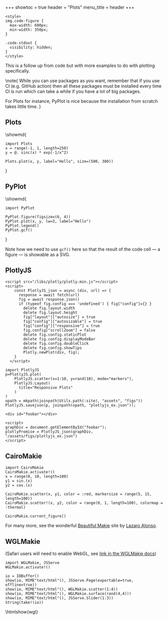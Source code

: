 <!--

Last edit: Feb 9

* PyPlot.jl
* Plots.jl
* Makie - CairoMakie
* Makie - GLMakie
* Makie - WGLMakie
* PG

 -->

+++
showtoc = true
header = "Plots"
menu_title = header
+++

~~~
<style>
img.code-figure {
  max-width: 600px;
  min-width: 350px;
}

.code-stdout {
  visibility: hidden;
}
</style>
~~~

This is a follow up from code but with more examples to do with plotting specifically.

\note{
  While you can use packages as you want, remember that if you use CI (e.g. GitHub action)
  then all these packages must be installed every time CI is run which can take a while
  if you have a lot of big packages.

  For Plots for instance, PyPlot is nice because the installation from scratch takes little
  time.
}

## Plots

\showmd{
  ```!
  import Plots
  x = range(-1, 1, length=250)
  y = @. sinc(x) * exp(-1/x^2)

  Plots.plot(x, y, label="Hello", size=(500, 300))
  ```
}

## PyPlot

\showmd{
  ```!
  import PyPlot

  PyPlot.figure(figsize=(6, 4))
  PyPlot.plot(x, y, lw=3, label="Hello")
  PyPlot.legend()
  PyPlot.gcf()
  ```
}

Note how we need to use `gcf()` here so that the result of the code cell &mdash; a figure &mdash;
is showable as a SVG.

<!-- ## PGFPlotsX

Requires you to have `lualatex` installed (also on CI) + `pdf2svg`

```!
using LaTeXStrings
import PGFPlotsX
PGFPlotsX.@pgf PGFPlotsX.Axis(
    {
      xlabel = L"x",
      ylabel = L"f(x) = x^2 - x + 4"
    },
    PGFPlotsX.Plot(
      PGFPlotsX.Expression("x^2 - x + 4")
    )
)
``` -->

## PlotlyJS

~~~
<script src="/libs/plotly/plotly.min.js"></script>
<script>
    const PlotlyJS_json = async (div, url) => {
      response = await fetch(url)
      fig = await response.json()
      if (typeof fig.config === 'undefined') { fig["config"]={} }
        delete fig.layout.width
        delete fig.layout.height
        fig["layout"]["autosize"] = true
        fig["config"]["autosizable"] = true
        fig["config"]["responsive"] = true
        fig.config["scrollZoom"] = false
        delete fig.config.staticPlot
        delete fig.config.displayModeBar
        delete fig.config.doubleClick
        delete fig.config.showTips
        Plotly.newPlot(div, fig);
    }
  </script>
~~~

```!
import PlotlyJS
p=PlotlyJS.plot(
    PlotlyJS.scatter(x=1:10, y=rand(10), mode="markers"),
    PlotlyJS.Layout(
      title="Responsive Plots"
    )
)
opath = mkpath(joinpath(Utils.path(:site), "assets", "figs"))
PlotlyJS.savejson(p, joinpath(opath, "plotlyjs_ex.json"));
```

~~~
<div id="foobar"></div>

<script>
graphDiv = document.getElementById("foobar");
plotlyPromise = PlotlyJS_json(graphDiv, "/assets/figs/plotlyjs_ex.json")
</script>
~~~

## CairoMakie

```!
import CairoMakie
CairoMakie.activate!()
x = range(0, 10, length=100)
y1 = sin.(x)
y2 = cos.(x)

CairoMakie.scatter(x, y1, color = :red, markersize = range(5, 15, length=100))
CairoMakie.scatter!(x, y2, color = range(0, 1, length=100), colormap = :thermal)

CairoMakie.current_figure()
```

For many more, see the wonderful [Beautiful Makie](https://lazarusa.github.io/BeautifulMakie/)
site by [Lazaro Alonso](https://github.com/lazarusA).

## WGLMakie

(Safari users will need to enable WebGL, see [link in the WGLMakie docs](https://makie.juliaplots.org/stable/documentation/backends/wglmakie/#troubleshooting))

```!wgl
import WGLMakie, JSServe
WGLMakie.activate!()

io = IOBuffer()
show(io, MIME"text/html"(), JSServe.Page(exportable=true, offline=true))
show(io, MIME"text/html"(), WGLMakie.scatter(1:4))
show(io, MIME"text/html"(), WGLMakie.surface(rand(4,4)))
show(io, MIME"text/html"(), JSServe.Slider(1:3))
String(take!(io))
```

\htmlshow{wgl}
